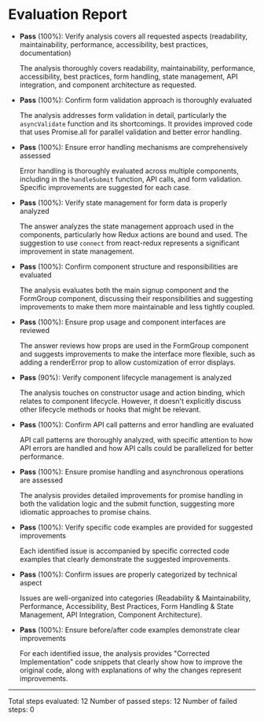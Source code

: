 # Evaluation Report

- **Pass** (100%): Verify analysis covers all requested aspects (readability, maintainability, performance, accessibility, best practices, documentation)
  
  The analysis thoroughly covers readability, maintainability, performance, accessibility, best practices, form handling, state management, API integration, and component architecture as requested.

- **Pass** (100%): Confirm form validation approach is thoroughly evaluated
  
  The analysis addresses form validation in detail, particularly the `asyncValidate` function and its shortcomings. It provides improved code that uses Promise.all for parallel validation and better error handling.

- **Pass** (100%): Ensure error handling mechanisms are comprehensively assessed
  
  Error handling is thoroughly evaluated across multiple components, including in the `handleSubmit` function, API calls, and form validation. Specific improvements are suggested for each case.

- **Pass** (100%): Verify state management for form data is properly analyzed
  
  The answer analyzes the state management approach used in the components, particularly how Redux actions are bound and used. The suggestion to use `connect` from react-redux represents a significant improvement in state management.

- **Pass** (100%): Confirm component structure and responsibilities are evaluated
  
  The analysis evaluates both the main signup component and the FormGroup component, discussing their responsibilities and suggesting improvements to make them more maintainable and less tightly coupled.

- **Pass** (100%): Ensure prop usage and component interfaces are reviewed
  
  The answer reviews how props are used in the FormGroup component and suggests improvements to make the interface more flexible, such as adding a renderError prop to allow customization of error displays.

- **Pass** (90%): Verify component lifecycle management is analyzed
  
  The analysis touches on constructor usage and action binding, which relates to component lifecycle. However, it doesn't explicitly discuss other lifecycle methods or hooks that might be relevant.

- **Pass** (100%): Confirm API call patterns and error handling are evaluated
  
  API call patterns are thoroughly analyzed, with specific attention to how API errors are handled and how API calls could be parallelized for better performance.

- **Pass** (100%): Ensure promise handling and asynchronous operations are assessed
  
  The analysis provides detailed improvements for promise handling in both the validation logic and the submit function, suggesting more idiomatic approaches to promise chains.

- **Pass** (100%): Verify specific code examples are provided for suggested improvements
  
  Each identified issue is accompanied by specific corrected code examples that clearly demonstrate the suggested improvements.

- **Pass** (100%): Confirm issues are properly categorized by technical aspect
  
  Issues are well-organized into categories (Readability & Maintainability, Performance, Accessibility, Best Practices, Form Handling & State Management, API Integration, Component Architecture).

- **Pass** (100%): Ensure before/after code examples demonstrate clear improvements
  
  For each identified issue, the analysis provides "Corrected Implementation" code snippets that clearly show how to improve the original code, along with explanations of why the changes represent improvements.

---

Total steps evaluated: 12
Number of passed steps: 12
Number of failed steps: 0